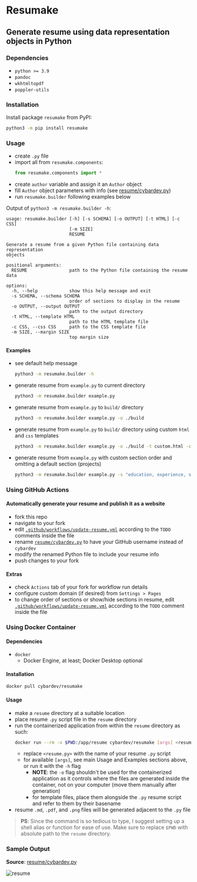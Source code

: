 # Resumake

## Generate resume using data representation objects in Python

### Dependencies

-   `python >= 3.9`
-   `pandoc`
-   `wkhtmltopdf`
-   `poppler-utils`

### Installation

Install package `resumake` from PyPI:

```sh
python3 -m pip install resumake
```

### Usage

-   create `.py` file
-   import all from `resumake.components`:
    ```py
    from resumake.components import *
    ```
-   create `author` variable and assign it an `Author` object
-   fill `Author` object parameters with info (see [resume/cybardev.py][resume_py])
-   run `resumake.builder` following examples below

Output of `python3 -m resumake.builder -h`:

```
usage: resumake.builder [-h] [-s SCHEMA] [-o OUTPUT] [-t HTML] [-c CSS]
                        [-m SIZE]
                        RESUME

Generate a resume from a given Python file containing data representation
objects

positional arguments:
  RESUME                path to the Python file containing the resume data

options:
  -h, --help            show this help message and exit
  -s SCHEMA, --schema SCHEMA
                        order of sections to display in the resume
  -o OUTPUT, --output OUTPUT
                        path to the output directory
  -t HTML, --template HTML
                        path to the HTML template file
  -c CSS, --css CSS     path to the CSS template file
  -m SIZE, --margin SIZE
                        top margin size
```

#### Examples

-   see default help message

    ```sh
    python3 -m resumake.builder -h
    ```

-   generate resume from `example.py` to current directory

    ```sh
    python3 -m resumake.builder example.py
    ```

-   generate resume from `example.py` to `build/` directory

    ```sh
    python3 -m resumake.builder example.py -o ./build
    ```

-   generate resume from `example.py` to `build/` directory using custom `html` and `css` templates

    ```sh
    python3 -m resumake.builder example.py -o ./build -t custom.html -c custom.css
    ```

-   generate resume from `example.py` with custom section order and omitting a default section (projects)

    ```sh
    python3 -m resumake.builder example.py -s "education, experience, skills"
    ```

### Using GitHub Actions

#### Automatically generate your resume and publish it as a website

-   fork this repo
-   navigate to your fork
-   edit [`.github/workflows/update-resume.yml`][update_yml] according to the `TODO` comments inside the file
-   rename [`resume/cybardev.py`][resume_py] to have your GitHub username instead of `cybardev`
-   modify the renamed Python file to include your resume info
-   push changes to your fork

#### Extras

-   check `Actions` tab of your fork for workflow run details
-   configure custom domain (if desired) from `Settings > Pages`
-   to change order of sections or show/hide sections in resume, edit [`.github/workflows/update-resume.yml`][resume_yml] according to the `TODO` comment inside the file

### Using Docker Container

#### Dependencies

-   `docker`
    -   Docker Engine, at least; Docker Desktop optional

#### Installation

```sh
docker pull cybardev/resumake
````

#### Usage

-   make a `resume` directory at a suitable location
-   place resume `.py` script file in the `resume` directory
-   run the containerized application from within the `resume` directory as such:
    ```sh
    docker run --rm -v $PWD:/app/resume cybardev/resumake [args] <resume.py>
    ```
    -   replace `<resume.py>` with the name of your resume `.py` script
    -   for available `[args]`, see main Usage and Examples sections above, or run it with the `-h` flag
        -   **NOTE**: the `-o` flag shouldn't be used for the containerized application as it controls where the files are generated inside the container, not on your computer (move them manually after generation)
        -   for template files, place them alongside the `.py` resume script and refer to them by their basename
-   resume `.md`, `.pdf`, and `.png` files will be generated adjacent to the `.py` file

> **PS**: Since the command is so tedious to type, I suggest setting up a shell alias or function for ease of use. Make sure to replace `$PWD` with absolute path to the `resume` directory.

### Sample Output

**Source**: [resume/cybardev.py][resume_py]

![resume][resume_png]

<!-- links -->

[update_yml]: .github/workflows/update-resume.yml
[resume_yml]: .github/workflows/resume.yml
[resume_py]: https://github.com/cybardev/resumake/blob/main/resume/cybardev.py
[resume_png]: https://raw.githubusercontent.com/cybardev/resumake/main/static/assets/Resume_Sheikh_Saad_Abdullah.png "Resume - Sheikh Saad Abdullah"
